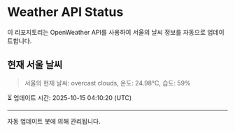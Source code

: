 
# Weather API Status

이 리포지토리는 OpenWeather API를 사용하여 서울의 날씨 정보를 자동으로 업데이트합니다.

## 현재 서울 날씨
> 서울의 현재 날씨: overcast clouds, 온도: 24.98°C, 습도: 59%

⏳ 업데이트 시간: 2025-10-15 04:10:20 (UTC)

---
자동 업데이트 봇에 의해 관리됩니다.

